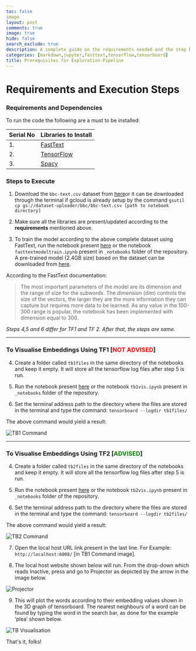 ```yaml
---
toc: false
image
layout: post
comments: true
image: true
hide: false
search_exclude: true
description: A complete guide on the requirements needed and the step by step execution of the exploration-pipeline.
categories: [markdown,jupyter,fasttext,tensorflow,tensorboard]
title: Prerequisites for Exploration-Pipeline
---
```

# Requirements and Execution Steps


### Requirements and Dependencies



To run the code the following are a must to be installed:

    
|Serial No|Libraries to Install|
| -  | - |    
|1.       |[FastText](https://fasttext.cc/docs/en/support.html)|
|2.       |[TensorFlow](https://www.tensorflow.org/api_docs)|
|3.       |[Spacy](https://spacy.io/usage)|



### Steps to Execute
	
1. Download the `bbc-text.csv` dataset from [here​](https://storage.googleapis.com/dataset-uploader/bbc/bbc-text.csv) or it can be downloaded through the terminal if gcloud is already setup by the command `gsutil cp gs:​//​dataset-uploader​/bbc/​bbc-text.csv [path to notebook directory]`

2. Make sure all the libraries are present/updated according to the **requirements** mentioned above.

3. To train the model according to the above complete dataset using FastText, run the notebook present [here](https://rohetoric.github.io/text-vector-visualisation/jupyter/fasttext/python/2020/05/20/fasttext-model-train.html) or the notebook `fasttextmodeltrain.ipynb` present in `_notebooks` folder of the repository. A pre-trained model (2.4GB size) based on the dataset can be downloaded from [here](https://learnermanipal-my.sharepoint.com/:u:/g/personal/rohit_rajesh_learner_manipal_edu/EXiXnzOeVN9KsdWpoFgr4CABfblCuo8RamsdLM9NUyatyA?e=yjkplM). 

According to the FastText documentation:

<blockquote>The most important parameters of the model are its dimension and the range of size for the subwords. The dimension (dim) controls the size of the vectors, the larger they are the more information they can capture but requires more data to be learned. As any value in the 100-300 range is popular, the notebook has been implemented with dimension equal to 300.</blockquote>

*Steps 4,5 and 6 differ for TF1 and TF 2. After that, the steps are same.*

---


### To Visualise Embeddings Using TF1 [<font color='red'>NOT ADVISED</font>] 


4. Create a folder called `tb1files` in the same directory of the notebooks​ and keep it empty. It will store all the tensorflow log files after step 5 is run.

5. Run the notebook ​present [here](https://rohetoric.github.io/text-vector-visualisation/jupyter/tensorflow/python/2020/05/21/tb1vis.html) or the notebook `tb1vis.ipynb` present in `_notebooks` folder​ of the repository.

6. Set the terminal address path to the directory where the files are stored in the terminal and type the command: `tensorboard ​--logdir tb1files/`

The above command would yield a result:


![TB1 Command](https://github.com/rohetoric/text-vector-visualisation/blob/master/images/cmdtb1.png)

---

### To Visualise Embeddings Using TF2 [<font color='green'>ADVISED</font>]


4. Create a folder called `tb2files` in the same directory of the notebooks​ and keep it empty. It will store all the tensorflow log files after step 5 is run.

5. Run the notebook present [here](https://rohetoric.github.io/text-vector-visualisation/jupyter/tensorflow/python/2020/05/21/tb2vis.html) or ​the notebook `tb2vis.ipynb`​ present in `_notebooks` folder​ of the repository.

6. Set the terminal address path to the directory where the files are stored in the terminal and type the command: `tensorboard ​--logdir tb2files/`

The above command would yield a result:


![TB2 Command](https://github.com/rohetoric/text-vector-visualisation/blob/master/images/cmdtb2.png)


7. Open the local host URL link present in the last line. For Example: `http://localhost:6008/`​ [in TB1 Command image].

8. The local host website shown below will run. From the drop-down which reads Inactive, press and go to Projector as depicted by the arrow in the image below.

![Projector](https://github.com/rohetoric/text-vector-visualisation/blob/master/images/projector.png )

9. This will plot the words according to their embedding values shown in the 3D graph of tensorboard. The nearest neighbours of a word can be found by typing the word in the search bar, as done for the example ‘plea’ shown below.


![TB Visualisation](https://github.com/rohetoric/text-vector-visualisation/blob/master/images/tbvis.png)


That's it, folks!
